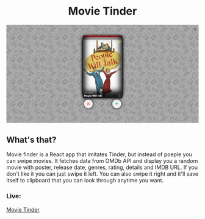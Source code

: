 <h1 align="center">Movie Tinder</h1>
<img src="https://github.com/BartoszBednarczyk/portfolio/blob/master/src/api/images/Movie.png?raw=true" />
<h2>What's that?</h2>
<p>Movie finder is a React app that imitates Tinder, but instead of poeple you can swipe movies. It fetches data from OMDb API and display you a random movie with poster, release date, genres, rating, details and IMDB URL. If you don't like it you can just swipe it left. You can also swipe it right and it'll save itself to clipboard that you can look through anytime you want.</p>
<h3>Live:</h3>
<a href="https://movie-tinder.netlify.app/">Movie Tinder</a>
